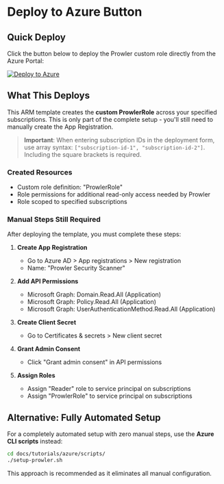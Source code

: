 # Deploy to Azure Button

## Quick Deploy

Click the button below to deploy the Prowler custom role directly from the Azure Portal:

[![Deploy to Azure](https://aka.ms/deploytoazurebutton)](https://portal.azure.com/#create/Microsoft.Template/uri/https%3A%2F%2Fraw.githubusercontent.com%2Fkourosh-forti-hands%2Fprowler%2Fmaster%2Fdocs%2Ftutorials%2Fazure%2Farm%2FmainTemplate.json)

## What This Deploys

This ARM template creates the **custom ProwlerRole** across your specified subscriptions. This is only part of the complete setup - you'll still need to manually create the App Registration.

> **Important**: When entering subscription IDs in the deployment form, use array syntax: `["subscription-id-1", "subscription-id-2"]`. Including the square brackets is required.

### Created Resources

- Custom role definition: "ProwlerRole"
- Role permissions for additional read-only access needed by Prowler
- Role scoped to specified subscriptions

### Manual Steps Still Required

After deploying the template, you must complete these steps:

1. **Create App Registration**
   - Go to Azure AD > App registrations > New registration
   - Name: "Prowler Security Scanner"

2. **Add API Permissions**
   - Microsoft Graph: Domain.Read.All (Application)
   - Microsoft Graph: Policy.Read.All (Application)  
   - Microsoft Graph: UserAuthenticationMethod.Read.All (Application)

3. **Create Client Secret**
   - Go to Certificates & secrets > New client secret

4. **Grant Admin Consent**
   - Click "Grant admin consent" in API permissions

5. **Assign Roles**
   - Assign "Reader" role to service principal on subscriptions
   - Assign "ProwlerRole" to service principal on subscriptions

## Alternative: Fully Automated Setup

For a completely automated setup with zero manual steps, use the **Azure CLI scripts** instead:

```bash
cd docs/tutorials/azure/scripts/
./setup-prowler.sh
```

This approach is recommended as it eliminates all manual configuration.